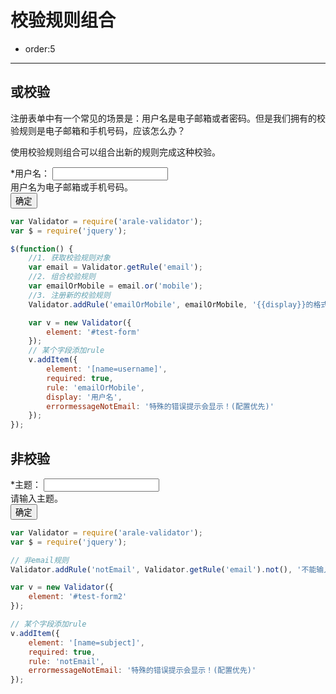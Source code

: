 # 校验规则组合

- order:5

-------------

<link charset="utf-8" rel="stylesheet" href="http://assets.alipay.com/al/alice.components.ui-form-1.0-src.css" />
<link charset="utf-8" rel="stylesheet" href="http://assets.alipay.com/al/alice.components.ui-button-orange-1.3-full.css" />

## 或校验

注册表单中有一个常见的场景是：用户名是电子邮箱或者密码。但是我们拥有的校验规则是电子邮箱和手机号码，应该怎么办？

使用校验规则组合可以组合出新的规则完成这种校验。

<div class="cell">
    <form id="test-form" class="ui-form" >
        <div class="ui-form-item">
            <label for="username" class="ui-label"><span class="ui-form-required">*</span>用户名：</label>
            <input id="username" name="username" class="ui-input" required />
            <div class="ui-form-explain">用户名为电子邮箱或手机号码。</div>
        </div>
        <div class="ui-form-item">
            <span class="ui-button-morange ui-button"><input class="ui-button-text" value="确定" type="submit"></span>
        </div>
    </form>
</div>


````javascript
var Validator = require('arale-validator');
var $ = require('jquery');

$(function() {
    //1. 获取校验规则对象
    var email = Validator.getRule('email');
    //2. 组合校验规则
    var emailOrMobile = email.or('mobile');
    //3. 注册新的校验规则
    Validator.addRule('emailOrMobile', emailOrMobile, '{{display}}的格式必须是电子邮箱或者手机号码。');

    var v = new Validator({
        element: '#test-form'
    });
    // 某个字段添加rule
    v.addItem({
        element: '[name=username]',
        required: true,
        rule: 'emailOrMobile',
        display: '用户名',
        errormessageNotEmail: '特殊的错误提示会显示！(配置优先)'
    });
});
````

## 非校验

<div class="cell">
    <form id="test-form2" class="ui-form">
        <div class="ui-form-item">
            <label for="subject" class="ui-label"><span class="ui-form-required">*</span>主题：</label>
            <input id="subject" name="subject" class="ui-input" />
            <div class="ui-form-explain">请输入主题。</div>
        </div>
        <div class="ui-form-item">
            <span class="ui-button-morange ui-button"><input class="ui-button-text" value="确定" type="submit"></span>
        </div>
    </form>
</div>

````javascript
var Validator = require('arale-validator');
var $ = require('jquery');

// 非email规则
Validator.addRule('notEmail', Validator.getRule('email').not(), '不能输入email!');

var v = new Validator({
    element: '#test-form2'
});

// 某个字段添加rule
v.addItem({
    element: '[name=subject]',
    required: true,
    rule: 'notEmail',
    errormessageNotEmail: '特殊的错误提示会显示！(配置优先)'
});

````
